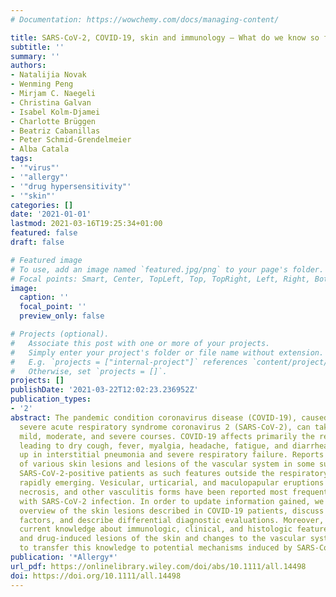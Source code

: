 ```yaml
---
# Documentation: https://wowchemy.com/docs/managing-content/

title: SARS-CoV-2, COVID-19, skin and immunology – What do we know so far?
subtitle: ''
summary: ''
authors:
- Natalijia Novak
- Wenming Peng
- Mirjam C. Naegeli
- Christina Galvan
- Isabel Kolm‐Djamei
- Charlotte Brüggen
- Beatriz Cabanillas
- Peter Schmid‐Grendelmeier
- Alba Catala
tags:
- '"virus"'
- '"allergy"'
- '"drug hypersensitivity"'
- '"skin"'
categories: []
date: '2021-01-01'
lastmod: 2021-03-16T19:25:34+01:00
featured: false
draft: false

# Featured image
# To use, add an image named `featured.jpg/png` to your page's folder.
# Focal points: Smart, Center, TopLeft, Top, TopRight, Left, Right, BottomLeft, Bottom, BottomRight.
image:
  caption: ''
  focal_point: ''
  preview_only: false

# Projects (optional).
#   Associate this post with one or more of your projects.
#   Simply enter your project's folder or file name without extension.
#   E.g. `projects = ["internal-project"]` references `content/project/deep-learning/index.md`.
#   Otherwise, set `projects = []`.
projects: []
publishDate: '2021-03-22T12:02:23.236952Z'
publication_types:
- '2'
abstract: The pandemic condition coronavirus disease (COVID-19), caused by the novel
  severe acute respiratory syndrome coronavirus 2 (SARS-CoV-2), can take asymptomatic,
  mild, moderate, and severe courses. COVID-19 affects primarily the respiratory airways
  leading to dry cough, fever, myalgia, headache, fatigue, and diarrhea and can end
  up in interstitial pneumonia and severe respiratory failure. Reports about the manifestation
  of various skin lesions and lesions of the vascular system in some subgroups of
  SARS-CoV-2-positive patients as such features outside the respiratory sphere, are
  rapidly emerging. Vesicular, urticarial, and maculopapular eruptions and livedo,
  necrosis, and other vasculitis forms have been reported most frequently in association
  with SARS-CoV-2 infection. In order to update information gained, we provide a systematic
  overview of the skin lesions described in COVID-19 patients, discuss potential causative
  factors, and describe differential diagnostic evaluations. Moreover, we summarize
  current knowledge about immunologic, clinical, and histologic features of virus-
  and drug-induced lesions of the skin and changes to the vascular system in order
  to transfer this knowledge to potential mechanisms induced by SARS-CoV-2.
publication: '*Allergy*'
url_pdf: https://onlinelibrary.wiley.com/doi/abs/10.1111/all.14498
doi: https://doi.org/10.1111/all.14498
---
```

